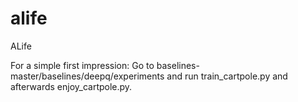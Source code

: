 # alife
ALife

For a simple first impression: Go to baselines-master/baselines/deepq/experiments and run train_cartpole.py and afterwards enjoy_cartpole.py.
